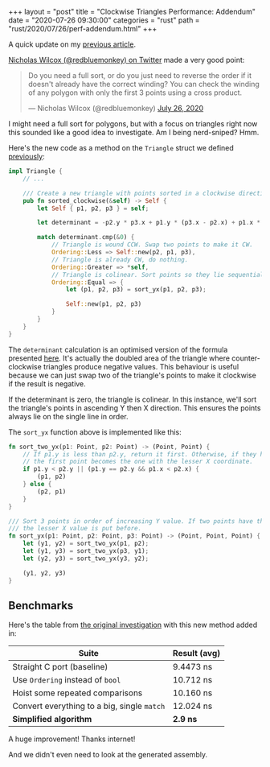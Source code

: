 +++
layout = "post"
title = "Clockwise Triangles Performance: Addendum"
date = "2020-07-26 09:30:00"
categories = "rust"
path = "rust/2020/07/26/perf-addendum.html"
+++

A quick update on my [previous article](/rust/2020/07/25/optimising-with-cmp-and-ordering.html).

[Nicholas Wilcox (@redbluemonkey) on Twitter](https://twitter.com/redbluemonkey/status/1287186446986514432)
made a very good point:

<blockquote class="twitter-tweet" data-conversation="none" data-dnt="true"><p lang="en" dir="ltr">Do you need a full sort, or do you just need to reverse the order if it doesn&#39;t already have the correct winding? You can check the winding of any polygon with only the first 3 points using a cross product.</p>&mdash; Nicholas Wilcox (@redbluemonkey) <a href="https://twitter.com/redbluemonkey/status/1287186446986514432?ref_src=twsrc%5Etfw">July 26, 2020</a></blockquote> <script async src="https://platform.twitter.com/widgets.js" charset="utf-8"></script>

I might need a full sort for polygons, but with a focus on triangles right now this sounded like a
good idea to investigate. Am I being nerd-sniped? Hmm.

Here's the new code as a method on the `Triangle` struct we defined
[previously](/rust/2020/07/25/optimising-with-cmp-and-ordering.html):

```rust
impl Triangle {
    // ...

    /// Create a new triangle with points sorted in a clockwise direction.
    pub fn sorted_clockwise(&self) -> Self {
        let Self { p1, p2, p3 } = self;

        let determinant = -p2.y * p3.x + p1.y * (p3.x - p2.x) + p1.x * (p2.y - p3.y) + p2.x * p3.y;

        match determinant.cmp(&0) {
            // Triangle is wound CCW. Swap two points to make it CW.
            Ordering::Less => Self::new(p2, p1, p3),
            // Triangle is already CW, do nothing.
            Ordering::Greater => *self,
            // Triangle is colinear. Sort points so they lie sequentially along the line.
            Ordering::Equal => {
                let (p1, p2, p3) = sort_yx(p1, p2, p3);

                Self::new(p1, p2, p3)
            }
        }
    }
}
```

The `determinant` calculation is an optimised version of the formula presented
[here](https://en.wikipedia.org/wiki/Curve_orientation#Practical_considerations). It's actually the
doubled area of the triangle where counter-clockwise triangles produce negative values. This
behaviour is useful because we can just swap two of the triangle's points to make it clockwise if
the result is negative.

If the determinant is zero, the triangle is colinear. In this instance, we'll sort the triangle's
points in ascending Y then X direction. This ensures the points always lie on the single line in
order.

The `sort_yx` function above is implemented like this:

```rust
fn sort_two_yx(p1: Point, p2: Point) -> (Point, Point) {
    // If p1.y is less than p2.y, return it first. Otherwise, if they have the same Y coordinate,
    // the first point becomes the one with the lesser X coordinate.
    if p1.y < p2.y || (p1.y == p2.y && p1.x < p2.x) {
        (p1, p2)
    } else {
        (p2, p1)
    }
}

/// Sort 3 points in order of increasing Y value. If two points have the same Y value, the one with
/// the lesser X value is put before.
fn sort_yx(p1: Point, p2: Point, p3: Point) -> (Point, Point, Point) {
    let (y1, y2) = sort_two_yx(p1, p2);
    let (y1, y3) = sort_two_yx(p3, y1);
    let (y2, y3) = sort_two_yx(y3, y2);

    (y1, y2, y3)
}
```

## Benchmarks

Here's the table from
[the original investigation](/rust/2020/07/25/optimising-with-cmp-and-ordering.html) with this new
method added in:

| Suite                                       | Result (avg) |
| ------------------------------------------- | ------------ |
| Straight C port (baseline)                  | 9.4473 ns    |
| Use `Ordering` instead of `bool`            | 10.712 ns    |
| Hoist some repeated comparisons             | 10.160 ns    |
| Convert everything to a big, single `match` | 12.024 ns    |
| **Simplified algorithm**                    | **2.9 ns**   |

A huge improvement! Thanks internet!

And we didn't even need to look at the generated assembly.
